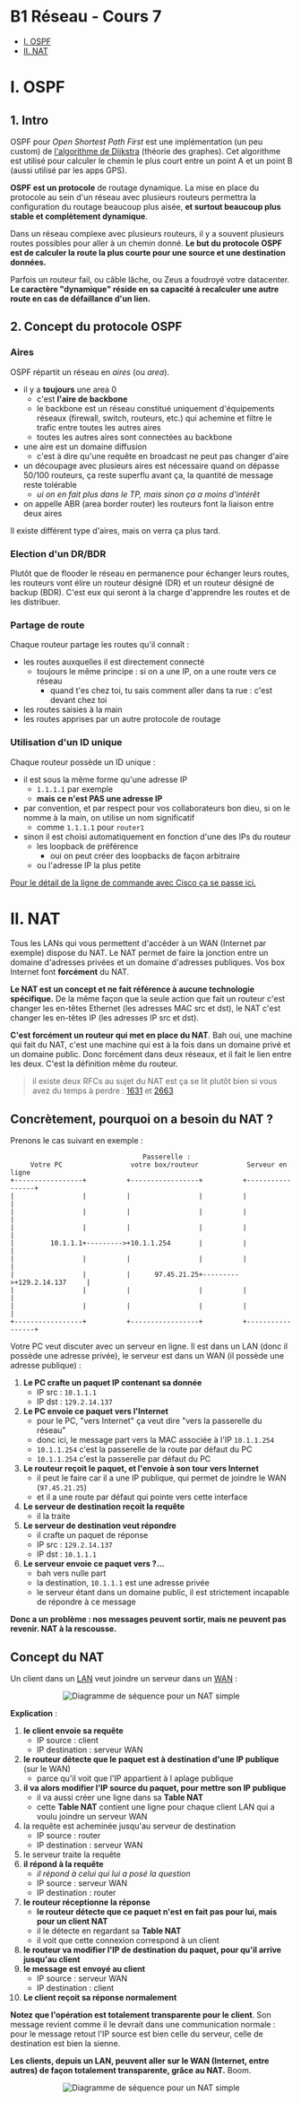 # B1 Réseau - Cours 7

* [I. OSPF](#i-ospf)
* [II. NAT](#ii-nat)

# I. OSPF

## 1. Intro 

OSPF pour *Open Shortest Path First* est une implémentation (un peu custom) de [l'algorithme de Dijkstra](https://fr.wikipedia.org/wiki/Algorithme_de_Dijkstra) (théorie des graphes). Cet algorithme est utilisé pour calculer le chemin le plus court entre un point A et un point B (aussi utilisé par les apps GPS).  

**OSPF est un protocole** de routage dynamique. La mise en place du protocole au sein d'un réseau avec plusieurs routeurs permettra la configuration du routage beaucoup plus aisée, **et surtout beaucoup plus stable et complètement dynamique**.  

Dans un réseau complexe avec plusieurs routeurs, il y a souvent plusieurs routes possibles pour aller à un chemin donné. **Le but du protocole OSPF est de calculer la route la plus courte pour une source et une destination données.**

Parfois un routeur fail, ou câble lâche, ou Zeus a foudroyé votre datacenter. **Le caractère "dynamique" réside en sa capacité à recalculer une autre route en cas de défaillance d'un lien.**

## 2. Concept du protocole OSPF

### Aires

OSPF répartit un réseau en *aires* (ou *area*).
* il y a **toujours** une area 0
  * c'est **l'aire de backbone**
  * le backbone est un réseau constitué uniquement d'équipements réseaux (firewall, switch, routeurs, etc.) qui achemine et filtre le trafic entre toutes les autres aires
  * toutes les autres aires sont connectées au backbone
* une aire est un domaine diffusion
  * c'est à dire qu'une requête en broadcast ne peut pas changer d'aire
* un découpage avec plusieurs aires est nécessaire quand on dépasse 50/100 routeurs, ça reste superflu avant ça, la quantité de message reste tolérable
  * *ui on en fait plus dans le TP, mais sinon ça a moins d'intérêt*
* on appelle ABR (area border router) les routeurs font la liaison entre deux aires

Il existe différent type d'aires, mais on verra ça plus tard. 

### Election d'un DR/BDR

Plutôt que de flooder le réseau en permanence pour échanger leurs routes, les routeurs vont élire un routeur désigné (DR) et un routeur désigné de backup (BDR). C'est eux qui seront à la charge d'apprendre les routes et de les distribuer. 

### Partage de route

Chaque routeur partage les routes qu'il connaît :
* les routes auxquelles il est directement connecté
  * toujours le même principe : si on a une IP, on a une route vers ce réseau
    * quand t'es chez toi, tu sais comment aller dans ta rue : c'est devant chez toi
* les routes saisies à la main
* les routes apprises par un autre protocole de routage

### Utilisation d'un ID unique

Chaque routeur possède un ID unique :
* il est sous la même forme qu'une adresse IP
  * `1.1.1.1` par exemple
  * **mais ce n'est PAS une adresse IP**
* par convention, et par respect pour vos collaborateurs bon dieu, si on le nomme à la main, on utilise un nom significatif 
  * comme `1.1.1.1` pour `router1`
* sinon il est choisi automatiquement en fonction d'une des IPs du routeur
  * les loopback de préférence
    * oui on peut créer des loopbacks de façon arbitraire
  * ou l'adresse IP la plus petite

[Pour le détail de la ligne de commande avec Cisco ça se passe ici.](./procedures-cisco.md#ospf)

# II. NAT

Tous les LANs qui vous permettent d'accéder à un WAN (Internet par exemple) dispose du NAT. Le NAT permet de faire la jonction entre un domaine d'adresses privées et un domaine d'adresses publiques. Vos box Internet font **forcément** du NAT.  

**Le NAT est un concept et ne fait référence à aucune technologie spécifique.** De la même façon que la seule action que fait un routeur c'est changer les en-têtes Ethernet (les adresses MAC src et dst), le NAT c'est changer les en-têtes IP (les adresses IP src et dst).  

**C'est forcément un routeur qui met en place du NAT**. Bah oui, une machine qui fait du NAT, c'est une machine qui est à la fois dans un domaine privé et un domaine public. Donc forcément dans deux réseaux, et il fait le lien entre les deux.  C'est la définition même du routeur.  

> il existe deux RFCs au sujet du NAT est ça se lit plutôt bien si vous avez du temps à perdre : [1631](https://tools.ietf.org/html/rfc1631) et [2663](https://tools.ietf.org/html/rfc2663)

## Concrètement, pourquoi on a besoin du NAT ?

Prenons le cas suivant en exemple :
```
                                 Passerelle :
     Votre PC                 votre box/routeur            Serveur en ligne
+-----------------+          +-----------------+          +-----------------+
|                 |          |                 |          |                 |
|                 |          |                 |          |                 |
|                 |          |                 |          |                 |
|         10.1.1.1+--------->+10.1.1.254       |          |                 |
|                 |          |                 |          |                 |
|                 |          |      97.45.21.25+--------->+129.2.14.137     |
|                 |          |                 |          |                 |
|                 |          |                 |          |                 |
+-----------------+          +-----------------+          +-----------------+
```

Votre PC veut discuter avec un serveur en ligne. Il est dans un LAN (donc il possède une adresse privée), le serveur est dans un WAN (il possède une adresse publique) :
1. **Le PC crafte un paquet IP contenant sa donnée**
    * IP src : `10.1.1.1`
    * IP dst : `129.2.14.137`
2. **Le PC envoie ce paquet vers l'Internet**
    * pour le PC, "vers Internet" ça veut dire "vers la passerelle du réseau"
    * donc ici, le message part vers la MAC associée à l'IP `10.1.1.254`
    * `10.1.1.254` c'est la passerelle de la route par défaut du PC
    * `10.1.1.254` c'est la passerelle par défaut du PC
3. **Le routeur reçoit le paquet, et l'envoie à son tour vers Internet**
    * il peut le faire car il a une IP publique, qui permet de joindre le WAN (`97.45.21.25`)
    * et il a une route par défaut qui pointe vers cette interface
4. **Le serveur de destination reçoit la requête**
    * il la traite
5. **Le serveur de destination veut répondre**
    * il crafte un paquet de réponse
    * IP src : `129.2.14.137` 
    * IP dst : `10.1.1.1`
6. **Le serveur envoie ce paquet vers ?...**
    * bah vers nulle part
    * la destination, `10.1.1.1` est une adresse privée
    * le serveur étant dans un domaine public, il est strictement incapable de répondre à ce message

**Donc a un problème : nos messages peuvent sortir, mais ne peuvent pas revenir. NAT à la rescousse.**

## Concept du NAT 

Un client dans un [LAN](#lanwan) veut joindre un serveur dans un [WAN](#lanwan) :

<p align="center">
  <img src="./pic/2-sequence-diagram-nat.png" title="Diagramme de séquence pour un NAT simple">
</p>

**Explication** :

1. **le client envoie sa requête**
    * IP source : client
    * IP destination : serveur WAN
2. **le routeur détecte que le paquet est à destination d'une IP publique** (sur le WAN)
    * parce qu'il voit que l'IP appartient à l aplage publique
3. **il va alors modifier l'IP source du paquet, pour mettre son IP publique**
    * il va aussi créer une ligne dans sa **Table NAT**
    * cette **Table NAT** contient une ligne pour chaque client LAN qui a voulu joindre un serveur WAN
4. la requête est acheminée jusqu'au serveur de destination
    * IP source : router
    * IP destination : serveur WAN
5. le serveur traite la requête
6. **il répond à la requête**
    * *il répond à celui qui lui a posé la question*
    * IP source : serveur WAN 
    * IP destination : router
7. **le routeur réceptionne la réponse**
    * **le routeur détecte que ce paquet n'est en fait pas pour lui, mais pour un client NAT**
    * il le détecte en regardant sa **Table NAT**
    * il voit que cette connexion correspond à un client
8. **le routeur va modifier l'IP de destination du paquet, pour qu'il arrive jusqu'au client**
9. **le message est envoyé au client**
    * IP source : serveur WAN 
    * IP destination : client
10. **Le client reçoit sa réponse normalement**

**Notez que l'opération est totalement transparente pour le client**. Son message revient comme il le devrait dans une communication normale : pour le message retout l'IP source est bien celle du serveur, celle de destination est bien la sienne.  

**Les clients, depuis un LAN, peuvent aller sur le WAN (Internet, entre autres) de façon totalement transparente, grâce au NAT.** Boom.

<p align="center">
  <img src="./pic/2-job-done.jpg" title="Diagramme de séquence pour un NAT simple">
</p>

